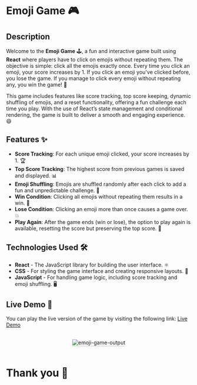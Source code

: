 # Emoji Game 🎮

## Description
Welcome to the **Emoji Game** 🕹️, a fun and interactive game built using **React** where players have to click on emojis without repeating them. The objective is simple: click all the emojis exactly once. Every time you click an emoji, your score increases by 1. If you click an emoji you've clicked before, you lose the game. If you manage to click every emoji without repeating any, you win the game! 🎉

This game includes features like score tracking, top score keeping, dynamic shuffling of emojis, and a reset functionality, offering a fun challenge each time you play. With the use of React’s state management and conditional rendering, the game is built to deliver a smooth and engaging experience. 😄

## Features ✨
- **Score Tracking**: For each unique emoji clicked, your score increases by 1. 🏆
- **Top Score Tracking**: The highest score from previous games is saved and displayed. 📊
- **Emoji Shuffling**: Emojis are shuffled randomly after each click to add a fun and unpredictable challenge. 🔄
- **Win Condition**: Clicking all emojis without repeating them results in a win. 🏅
- **Lose Condition**: Clicking an emoji more than once causes a game over. 💥
- **Play Again**: After the game ends (win or lose), the option to play again is available, resetting the score but preserving the top score. 🔁

## Technologies Used 🛠️
- **React** - The JavaScript library for building the user interface. ⚛️
- **CSS** - For styling the game interface and creating responsive layouts. 🎨
- **JavaScript** - For handling game logic, including score tracking and emoji shuffling. 🖥️

## Live Demo 🔗
You can play the live version of the game by visiting the following link:  [Live Demo](https://playwithmanoj.ccbp.tech/)


<br/>
<div style="text-align: center;">
    <img src="https://assets.ccbp.in/frontend/content/react-js/emoji-game-output-v2.gif" alt="emoji-game-output" style="max-width:70%;box-shadow:0 2.8px 2.2px rgba(0, 0, 0, 0.12)">
</div>
<br/>

# Thank you 🩷
